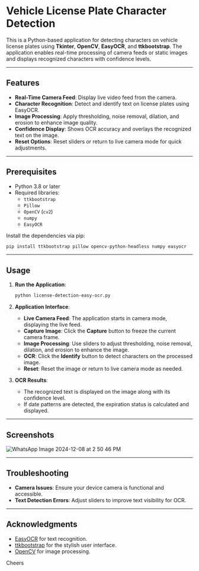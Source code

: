 # Vehicle License Plate Character Detection

This is a Python-based application for detecting characters on vehicle license plates using **Tkinter**, **OpenCV**, **EasyOCR**, and **ttkbootstrap**. The application enables real-time processing of camera feeds or static images and displays recognized characters with confidence levels.

---

## Features

- **Real-Time Camera Feed**: Display live video feed from the camera.
- **Character Recognition**: Detect and identify text on license plates using EasyOCR.
- **Image Processing**: Apply thresholding, noise removal, dilation, and erosion to enhance image quality.
- **Confidence Display**: Shows OCR accuracy and overlays the recognized text on the image.
- **Reset Options**: Reset sliders or return to live camera mode for quick adjustments.

---

## Prerequisites

- Python 3.8 or later
- Required libraries:
  - `ttkbootstrap`
  - `Pillow`
  - `OpenCV` (`cv2`)
  - `numpy`
  - `EasyOCR`

Install the dependencies via pip:

```bash
pip install ttkbootstrap pillow opencv-python-headless numpy easyocr
```

---

## Usage

1. **Run the Application**:
   ```bash
   python license-detection-easy-ocr.py
   ```

2. **Application Interface**:
   - **Live Camera Feed**: The application starts in camera mode, displaying the live feed.
   - **Capture Image**: Click the **Capture** button to freeze the current camera frame.
   - **Image Processing**: Use sliders to adjust thresholding, noise removal, dilation, and erosion to enhance the image.
   - **OCR**: Click the **Identify** button to detect characters on the processed image.
   - **Reset**: Reset the image or return to live camera mode as needed.

3. **OCR Results**:
   - The recognized text is displayed on the image along with its confidence level.
   - If date patterns are detected, the expiration status is calculated and displayed.

---


## Screenshots

![WhatsApp Image 2024-12-08 at 2 50 46 PM](https://github.com/user-attachments/assets/c30a0f7c-346f-4b65-970f-461dddeb6bdf)

---

## Troubleshooting

- **Camera Issues**: Ensure your device camera is functional and accessible.
- **Text Detection Errors**: Adjust sliders to improve text visibility for OCR.

---

## Acknowledgments

- [EasyOCR](https://github.com/JaidedAI/EasyOCR) for text recognition.
- [ttkbootstrap](https://ttkbootstrap.readthedocs.io/en/latest/) for the stylish user interface.
- [OpenCV](https://opencv.org/) for image processing.

Cheers
